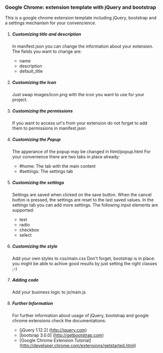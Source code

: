 ### Google Chrome: extension template with jQuery and bootstrap
This is a google chrome extension template including jQuery, bootstrap and a settings mechanism for your convencience.

1. ##### Customizing title and description
   In manifest.json you can change the information about your extension. The fields you want to change are:
   * name
   * description
   * default_title

2. ##### Customizing the Icon
   Just swap images/icon.png with the icon you want to use for your project.  

3. ##### Customizing the permissions
   If you want to access url's from your extension do not forget to add them to permissions in manifest.json

4. ##### Customizing the Popup
   The apperance of the popup may be changed in html/popup.html
   For your convenience there are two tabs in place already:
   * #home: The tab with the main content
   * #settings: The settings tab

5. ##### Customizing the settings
   Settings are saved when clicked on the save button. When the cancel button is pressed, the settings are reset to the last saved values.
   In the settings tab you can add more settings. The following input elements are supported:
   * text
   * radio
   * checkbox
   * select
   
6. ##### Customizing the style
   Add your own styles to css/main.css
   Don't forget, bootstrap is in place: you might be able to achive good results by just setting the right classes ;-)

7. ##### Adding code
   Add your business logic to js/main.js

8. ##### Further Information
   For further information about usage of jQuery, bootstrap and google chrome extensions check the documentations:
   * [jQuery 1.12.2] (http://jquery.com)
   * [bootsrap 3.0.0] (http://getbootstrap.com)
   * [Google Chrome Extension Tutorial] (http://developer.chrome.com/extensions/getstarted.html)
